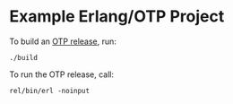 # Example Erlang/OTP Project

To build an [OTP release][otp_release], run:

```
./build
```

To run the OTP release, call:

```
rel/bin/erl -noinput
```

[otp_release]: https://erlang.org/doc/design_principles/release_structure.html
